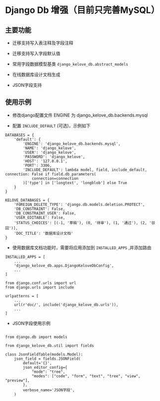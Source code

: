 # Django Db 增强（目前只完善MySQL）

## 主要功能

+ 迁移支持写入表注释及字段注释

+ 迁移支持写入字段默认值

+ 常用字段数据模型基类 `django_kelove_db.abstract_models`

+ 在线数据库设计文档生成

+ JSON字段支持

## 使用示例

+ 修改django配置文件 ENGINE 为 django_kelove_db.backends.mysql

+ 配置 `INCLUDE_DEFAULT` (可选)，示例如下

```
DATABASES = {
    'default': {
        'ENGINE': 'django_kelove_db.backends.mysql',
        'NAME': 'django_kelove',
        'USER': 'django_kelove',
        'PASSWORD': 'django_kelove',
        'HOST': '127.0.0.1',
        'PORT': 3306,
        'INCLUDE_DEFAULT': lambda model, field, include_default, connection: False if field.db_parameters(
            connection=connection
        )['type'] in ['longtext', 'longblob'] else True
    }
}

KELOVE_DATABASES = {
    'FOREIGN_DELETE_TYPE': 'django.db.models.deletion.PROTECT',
    'DB_CONSTRAINT': False,
    'DB_CONSTRAINT_USER': False,
    'USER_EDITABLE': False,
    'STATUS_CHOICES': [(-1, '草稿'), (0, '待审'), (1, '通过'), (2, '驳回')],
    'DOC_TITLE': '数据库设计文档'
}

```

+ 使用数据库文档功能时，需要将应用添加到 `INSTALLED_APPS` ,并添加路由

```
INSTALLED_APPS = [
    ...
    'django_kelove_db.apps.DjangoKeloveDbConfig',
    ...
]

```

```
from django.conf.urls import url
from django.urls import include

urlpatterns = [
    ...
    url(r'doc/', include('django_kelove_db.urls')),
    ...
]

```

+ JSON字段使用示例

```

from django.db import models

from django_kelove_db.util import fields

class JsonFieldTable(models.Model):
    json_field = fields.JSONField(
        default='{}',
        json_editor_config={
            "mode": "tree",
            "modes": ["code", "form", "text", "tree", "view", "preview"],
        },
        verbose_name='JSON字段',
    )
```
